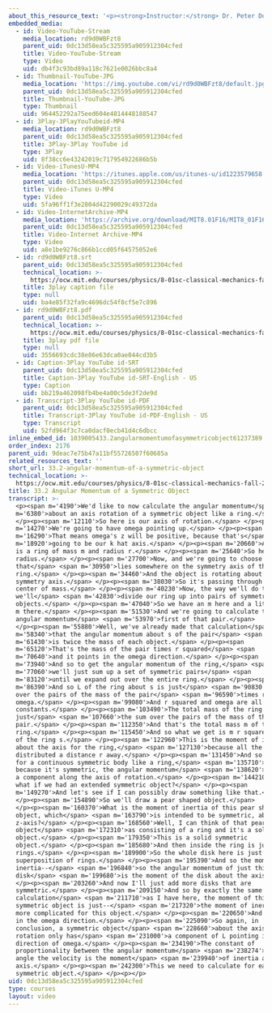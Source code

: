 ```yaml
---
about_this_resource_text: '<p><strong>Instructor:</strong> Dr. Peter Dourmashkin</p>'
embedded_media:
  - id: Video-YouTube-Stream
    media_location: rd9d0WBFzt8
    parent_uid: 0dc13d58ea5c325595a905912304cfed
    title: Video-YouTube-Stream
    type: Video
    uid: db4f3c93bd89a118c7621e0026bbc8a4
  - id: Thumbnail-YouTube-JPG
    media_location: 'https://img.youtube.com/vi/rd9d0WBFzt8/default.jpg'
    parent_uid: 0dc13d58ea5c325595a905912304cfed
    title: Thumbnail-YouTube-JPG
    type: Thumbnail
    uid: 964452292a75eed604e4814448188547
  - id: 3Play-3PlayYouTubeid-MP4
    media_location: rd9d0WBFzt8
    parent_uid: 0dc13d58ea5c325595a905912304cfed
    title: 3Play-3Play YouTube id
    type: 3Play
    uid: 8f38cc6e43242019c717954922686b5b
  - id: Video-iTunesU-MP4
    media_location: 'https://itunes.apple.com/us/itunes-u/id1223579658'
    parent_uid: 0dc13d58ea5c325595a905912304cfed
    title: Video-iTunes U-MP4
    type: Video
    uid: 5fa96ff1f3e2804d42290029c49372da
  - id: Video-InternetArchive-MP4
    media_location: 'https://archive.org/download/MIT8.01F16/MIT8_01F16_L33v02_360p.mp4'
    parent_uid: 0dc13d58ea5c325595a905912304cfed
    title: Video-Internet Archive-MP4
    type: Video
    uid: a8e1be9276c866b1ccd05f64575052e6
  - id: rd9d0WBFzt8.srt
    parent_uid: 0dc13d58ea5c325595a905912304cfed
    technical_location: >-
      https://ocw.mit.edu/courses/physics/8-01sc-classical-mechanics-fall-2016/week-11-angular-momentum/33.2-angular-momentum-of-a-symmetric-object/33.2-angular-momentum-of-a-symmetric-object/rd9d0WBFzt8.srt
    title: 3play caption file
    type: null
    uid: ba4e85f32fa9c4696dc54f8cf5e7c896
  - id: rd9d0WBFzt8.pdf
    parent_uid: 0dc13d58ea5c325595a905912304cfed
    technical_location: >-
      https://ocw.mit.edu/courses/physics/8-01sc-classical-mechanics-fall-2016/week-11-angular-momentum/33.2-angular-momentum-of-a-symmetric-object/33.2-angular-momentum-of-a-symmetric-object/rd9d0WBFzt8.pdf
    title: 3play pdf file
    type: null
    uid: 3556693cdc38e86e63dca0ae044cd3b5
  - id: Caption-3Play YouTube id-SRT
    parent_uid: 0dc13d58ea5c325595a905912304cfed
    title: Caption-3Play YouTube id-SRT-English - US
    type: Caption
    uid: bb219a462098fb4be4a00c5de3f2de9d
  - id: Transcript-3Play YouTube id-PDF
    parent_uid: 0dc13d58ea5c325595a905912304cfed
    title: Transcript-3Play YouTube id-PDF-English - US
    type: Transcript
    uid: 52fd964f3c7ca0dacf0ecb41d4c6dbcc
inline_embed_id: 1039005433.2angularmomentumofasymmetricobject61237389
order_index: 2176
parent_uid: 9deac7e75b47a11bf55726507f60685a
related_resources_text: ''
short_url: 33.2-angular-momentum-of-a-symmetric-object
technical_location: >-
  https://ocw.mit.edu/courses/physics/8-01sc-classical-mechanics-fall-2016/week-11-angular-momentum/33.2-angular-momentum-of-a-symmetric-object/33.2-angular-momentum-of-a-symmetric-object
title: 33.2 Angular Momentum of a Symmetric Object
transcript: >-
  <p><span m='4190'>We'd like to now calculate the angular momentum</span> <span
  m='6380'>about an axis rotation of a symmetric object like a ring.</span>
  </p><p><span m='12110'>So here is our axis of rotation.</span> </p><p><span
  m='14270'>We're going to have omega pointing up.</span> </p><p><span
  m='16290'>That means omega's z will be positive, because that's</span> <span
  m='18920'>going to be our k hat axis.</span> </p><p><span m='20660'>And this
  is a ring of mass m and radius r.</span> </p><p><span m='25640'>So here's our
  radius.</span> </p><p><span m='27700'>Now, and we're going to choose a point
  that</span> <span m='30950'>lies somewhere on the symmetry axis of the
  ring.</span> </p><p><span m='34460'>And the object is rotating about that
  symmetry axis.</span> </p><p><span m='38030'>So it's passing through the
  center of mass.</span> </p><p><span m='40230'>Now, the way we'll do this is
  we'll</span> <span m='42830'>divide our ring up into pairs of symmetric
  objects.</span> </p><p><span m='47040'>So we have an m here and a little delta
  m there.</span> </p><p><span m='51530'>And we're going to calculate the
  angular momentum</span> <span m='53970'>first of that pair.</span>
  </p><p><span m='55880'>Well, we've already made that calculation</span> <span
  m='58340'>that the angular momentum about s of the pair</span> <span
  m='61430'>is twice the mass of each object.</span> </p><p><span
  m='65120'>That's the mass of the pair times r squared</span> <span
  m='70640'>and it points in the omega direction.</span> </p><p><span
  m='73940'>And so to get the angular momentum of the ring,</span> <span
  m='77060'>we'll just sum up a set of symmetric pairs</span> <span
  m='83120'>until we expand out over the entire ring.</span> </p><p><span
  m='86390'>And so L of the ring about s is just</span> <span m='90830'>the sum
  over the pairs of the mass of the pair</span> <span m='96590'>times r squared
  omega.</span> </p><p><span m='99080'>And r squared and omega are all
  constants.</span> </p><p><span m='103490'>The total mass of the ring is
  just</span> <span m='107660'>the sum over the pairs of the mass of the
  pair.</span> </p><p><span m='112350'>And that's the total mass m of the
  ring.</span> </p><p><span m='115450'>And so what we get is m r squared omega L
  of the ring s.</span> </p><p><span m='122960'>This is the moment of inertia
  about the axis for the ring,</span> <span m='127130'>because all the mass is
  distributed a distance r away.</span> </p><p><span m='131450'>And so we see
  for a continuous symmetric body like a ring,</span> <span m='135710'>again,
  because it's symmetric, the angular momentum</span> <span m='138620'>only has
  a component along the axis of rotation.</span> </p><p><span m='144210'>Now,
  what if we had an extended symmetric object?</span> </p><p><span
  m='149270'>And let's see if I can possibly draw something like that.</span>
  </p><p><span m='154890'>So we'll draw a pear shaped object.</span>
  </p><p><span m='160370'>What is the moment of inertia of this pear shaped
  object, which</span> <span m='163790'>is intended to be symmetric, about the
  z-axis?</span> </p><p><span m='168560'>Well, I can think of that pear shaped
  object</span> <span m='172310'>as consisting of a ring and it's a solid
  object.</span> </p><p><span m='179350'>This is a solid symmetric
  object.</span> </p><p><span m='185680'>And then inside the ring is just more
  rings.</span> </p><p><span m='189900'>So the whole disk here is just a
  superposition of rings.</span> </p><p><span m='195390'>And so the moment of
  inertia--</span> <span m='196840'>so the angular momentum of just this
  disk</span> <span m='199680'>is the moment of the disk about the axis.</span>
  </p><p><span m='203260'>And now I'll just add more disks that are
  symmetric.</span> </p><p><span m='209150'>And so by exactly the same
  calculation</span> <span m='211710'>as I have here, the moment of this
  symmetric object is just--</span> <span m='217320'>the moment of inertia is
  more complicated for this object.</span> </p><p><span m='220650'>And it points
  in the omega direction.</span> </p><p><span m='225090'>So again, in
  conclusion, a symmetric object</span> <span m='228660'>about the axis of
  rotation only has</span> <span m='231000'>a component of L pointing in the
  direction of omega.</span> </p><p><span m='234190'>The constant of
  proportionality between the angular momentum</span> <span m='238274'>and the
  angle the velocity is the moment</span> <span m='239940'>of inertia about that
  axis.</span> </p><p><span m='242300'>This we need to calculate for each
  symmetric object.</span> </p><p></p>
uid: 0dc13d58ea5c325595a905912304cfed
type: courses
layout: video
---
```

